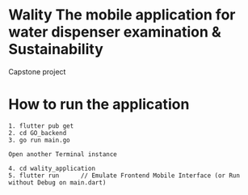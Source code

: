 # **Wality** The mobile application for water dispenser examination & Sustainability
Capstone project

# How to run the application
```
1. flutter pub get 
2. cd GO_backend
3. go run main.go

Open another Terminal instance

4. cd wality_application
5. flutter run      // Emulate Frontend Mobile Interface (or Run without Debug on main.dart)
```
